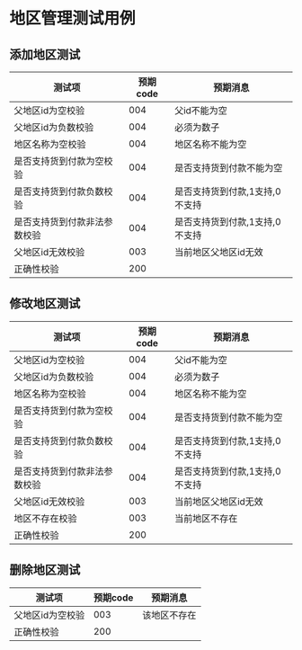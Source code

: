 # 地区管理测试用例

## 添加地区测试

| 测试项                       | 预期code | 预期消息                       |
| ---------------------------- | -------- | ------------------------------ |
| 父地区id为空校验             | 004      | 父id不能为空                   |
| 父地区id为负数校验           | 004      | 必须为数子                     |
| 地区名称为空校验             | 004      | 地区名称不能为空               |
| 是否支持货到付款为空校验     | 004      | 是否支持货到付款不能为空       |
| 是否支持货到付款负数校验     | 004      | 是否支持货到付款,1支持,0不支持 |
| 是否支持货到付款非法参数校验 | 004      | 是否支持货到付款,1支持,0不支持 |
| 父地区id无效校验             | 003      | 当前地区父地区id无效           |
| 正确性校验                   | 200      |                                |



## 修改地区测试

| 测试项                       | 预期code | 预期消息                       |
| ---------------------------- | -------- | ------------------------------ |
| 父地区id为空校验             | 004      | 父id不能为空                   |
| 父地区id为负数校验             | 004      | 必须为数子                     |
| 地区名称为空校验             | 004      | 地区名称不能为空               |
| 是否支持货到付款为空校验     | 004      | 是否支持货到付款不能为空       |
| 是否支持货到付款负数校验     | 004      | 是否支持货到付款,1支持,0不支持 |
| 是否支持货到付款非法参数校验 | 004      | 是否支持货到付款,1支持,0不支持 |
| 父地区id无效校验             | 003      | 当前地区父地区id无效           |
| 地区不存在校验               | 003      | 当前地区不存在                 |
| 正确性校验               | 200      |                  |

## 删除地区测试
| 测试项                       | 预期code | 预期消息                       |
| ---------------------------- | -------- | ------------------------------ |
| 父地区id为空校验             | 003      | 该地区不存在                   |
| 正确性校验               | 200      |                      |